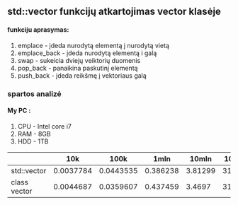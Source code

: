 ## std::vector funkcijų atkartojimas vector klasėje

#### funkciju aprasymas:
1. emplace - įdeda nurodytą elementą į nurodytą vietą
2. emplace_back - įdeda nurodytą elementą i galą
3. swap - sukeicia dviejų veiktorių duomenis
4. pop_back - panaikina paskutinį elementą
5. push_back - įdeda reikšmę į vektoriaus galą

### spartos analizė
#### My PC :
1. CPU - Intel core i7
2. RAM - 8GB
3. HDD - 1TB
 
|            |    10k    |    100k   |   1mln   |   10mln |  100mln |
|------------|-----------|-----------|----------|---------|---------|
|std::vector | 0.0037784 | 0.0443535 | 0.386238 | 3.81299 | 31.8613 |
|class vector| 0.0044687 | 0.0359607 | 0.437459 | 3.4697  | 31.9084 |
